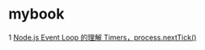 # mybook
1 [Node.js Event Loop 的理解 Timers，process.nextTick()](https://github.com/vincentLiuxiang/mybook/blob/master/book/node.js_event_loop_%E7%9A%84%E7%90%86%E8%A7%A3.md)